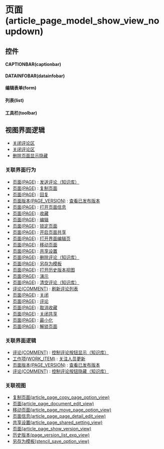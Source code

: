 # 页面(article_page_model_show_view_noupdown)  <!-- {docsify-ignore-all} -->



## 控件
#### CAPTIONBAR(captionbar)
#### DATAINFOBAR(datainfobar)
#### 编辑表单(form)
#### 列表(list)
#### 工具栏(toolbar)

## 视图界面逻辑
  * [关闭评论区](module/Wiki/article_page/uilogic/close_comment)
  * [关闭评论区](module/Wiki/article_page/uilogic/close_comment)
  * [删除页面显示隐藏](module/Wiki/article_page/uilogic/deleted_visible)


### 关联界面行为
  * [页面(PAGE)](module/Wiki/article_page) : [发送评论（知识库）](module/Wiki/article_page#界面行为)
  * [页面(PAGE)](module/Wiki/article_page) : [复制页面](module/Wiki/article_page#界面行为)
  * [页面(PAGE)](module/Wiki/article_page) : [回复](module/Wiki/article_page#界面行为)
  * [页面版本(PAGE_VERSION)](module/Wiki/page_version) : [查看已发布版本](module/Wiki/page_version#界面行为)
  * [页面(PAGE)](module/Wiki/article_page) : [打开页面信息](module/Wiki/article_page#界面行为)
  * [页面(PAGE)](module/Wiki/article_page) : [收藏](module/Wiki/article_page#界面行为)
  * [页面(PAGE)](module/Wiki/article_page) : [编辑](module/Wiki/article_page#界面行为)
  * [页面(PAGE)](module/Wiki/article_page) : [锁定页面](module/Wiki/article_page#界面行为)
  * [页面(PAGE)](module/Wiki/article_page) : [开启页面共享](module/Wiki/article_page#界面行为)
  * [页面(PAGE)](module/Wiki/article_page) : [打开界面编辑页](module/Wiki/article_page#界面行为)
  * [页面(PAGE)](module/Wiki/article_page) : [移动页面](module/Wiki/article_page#界面行为)
  * [页面(PAGE)](module/Wiki/article_page) : [共享设置](module/Wiki/article_page#界面行为)
  * [页面(PAGE)](module/Wiki/article_page) : [删除评论（知识库）](module/Wiki/article_page#界面行为)
  * [页面(PAGE)](module/Wiki/article_page) : [另存为模板](module/Wiki/article_page#界面行为)
  * [页面(PAGE)](module/Wiki/article_page) : [打开历史版本视图](module/Wiki/article_page#界面行为)
  * [页面(PAGE)](module/Wiki/article_page) : [演示](module/Wiki/article_page#界面行为)
  * [页面(PAGE)](module/Wiki/article_page) : [清空评论（知识库）](module/Wiki/article_page#界面行为)
  * [评论(COMMENT)](module/Base/comment) : [刷新评论列表](module/Base/comment#界面行为)
  * [页面(PAGE)](module/Wiki/article_page) : [关闭](module/Wiki/article_page#界面行为)
  * [页面(PAGE)](module/Wiki/article_page) : [评论](module/Wiki/article_page#界面行为)
  * [页面(PAGE)](module/Wiki/article_page) : [取消收藏](module/Wiki/article_page#界面行为)
  * [页面(PAGE)](module/Wiki/article_page) : [关闭共享](module/Wiki/article_page#界面行为)
  * [页面(PAGE)](module/Wiki/article_page) : [最小化](module/Wiki/article_page#界面行为)
  * [页面(PAGE)](module/Wiki/article_page) : [解锁页面](module/Wiki/article_page#界面行为)

### 关联界面逻辑
  * [评论(COMMENT)](module/Base/comment) : [控制评论按钮显示（知识库）](module/Base/comment/uilogic/comment_icon_show_wiki)
  * [工作项(WORK_ITEM)](module/ProjMgmt/work_item) : [关注人员更新](module/ProjMgmt/work_item/uilogic/attention_personnel_update)
  * [页面版本(PAGE_VERSION)](module/Wiki/page_version) : [查看已发布版本](module/Wiki/page_version/uilogic/is_published_version)
  * [评论(COMMENT)](module/Base/comment) : [控制评论按钮隐藏（知识库）](module/Base/comment/uilogic/comment_icon_hidden_wiki)

### 关联视图
  * [复制页面(article_page_copy_page_option_view)](app/view/article_page_copy_page_option_view)
  * [页面(article_page_document_edit_view)](app/view/article_page_document_edit_view)
  * [移动页面(article_page_move_page_option_view)](app/view/article_page_move_page_option_view)
  * [页面信息(article_page_page_detail_edit_view)](app/view/article_page_page_detail_edit_view)
  * [共享设置(article_page_shared_setting_view)](app/view/article_page_shared_setting_view)
  * [页面(article_page_show_version_view)](app/view/article_page_show_version_view)
  * [历史版本(page_version_list_exp_view)](app/view/page_version_list_exp_view)
  * [另存为模板(stencil_save_option_view)](app/view/stencil_save_option_view)

<script>
 const { createApp } = Vue
  createApp({
    data() {
      return {

      }
    }
  }).use(ElementPlus).mount('#app')
</script>